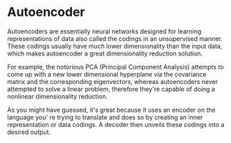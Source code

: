 # Autoencoder

Autoencoders are essentially neural networks designed for learning representations of data also called the codings in an unsupervised manner. These codings usually have much lower dimensionality than the input data, which makes autoencoder a great dimensionality reduction solution. 

For example, the notorious PCA (Principal Component Analysis) attempts to come up with a new lower dimensional hyperplane via the covariance matrix and the corresponding eigenvectors, whereas autoencoders never attempted to solve a linear problem, therefore they're capable of doing a nonlinear dimensionality reduction.

As you might have guessed, it's great because it uses an encoder on the language you' re trying to translate and does so by creating an inner representation or data codings. A decoder then unveils these codings into a desired output.
